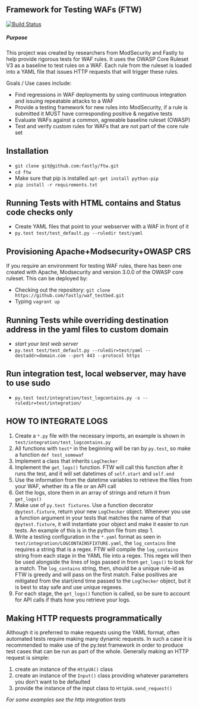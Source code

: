 ## Framework for Testing WAFs (FTW)
[![Build Status](https://travis-ci.org/fastly/ftw.svg?branch=master)](https://travis-ci.org/fastly/ftw)

##### Purpose
This project was created by researchers from ModSecurity and Fastly to help provide rigorous tests for WAF rules. It uses the OWASP Core Ruleset V3 as a baseline to test rules on a WAF. Each rule from the ruleset is loaded into a YAML file that issues HTTP requests that will trigger these rules.

Goals / Use cases include:

* Find regressions in WAF deployments by using continuous integration and issuing repeatable attacks to a WAF
* Provide a testing framework for new rules into ModSecurity, if a rule is submitted it MUST have corresponding positive & negative tests
* Evaluate WAFs against a common, agreeable baseline ruleset (OWASP)
* Test and verify custom rules for WAFs that are not part of the core rule set

## Installation
* `git clone git@github.com:fastly/ftw.git`
* `cd ftw`
* Make sure that pip is installed `apt-get install python-pip`
* `pip install -r requirements.txt`

## Running Tests with HTML contains and Status code checks only
* Create YAML files that point to your webserver with a WAF in front of it
* `py.test test/test_default.py --ruledir test/yaml`

## Provisioning Apache+Modsecurity+OWASP CRS
If you require an environment for testing WAF rules, there has been one created with Apache, Modsecurity and version 3.0.0 of the OWASP core ruleset. This can be deployed by:

* Checking out the repository: ``git clone https://github.com/fastly/waf_testbed.git``
* Typing ```vagrant up```

## Running Tests while overriding destination address in the yaml files to custom domain
* *start your test web server*
* `py.test test/test_default.py --ruledir=test/yaml --destaddr=domain.com
--port 443 --protocol https`

## Run integration test, local webserver, may have to use sudo
* `py.test test/integration/test_logcontains.py -s --ruledir=test/integration/`

## HOW TO INTEGRATE LOGS
1. Create a `*.py` file with the necessary imports, an example is shown in `test/integration/test_logcontains.py`
2. All functions with `test*` in the beginning will be ran by `py.test`, so make a function `def test_somewaf`
3. Implement a class that inherits `LogChecker`
  1. Implement the `get_logs()` function. FTW will call this function after it runs the test, and it will set datetimes of `self.start` and `self.end`
  2. Use the information from the datetime variables to retrieve the files from your WAF, whether its a file or an API call
  3. Get the logs, store them in an array of strings and return it from `get_logs()`
4. Make use of `py.test fixtures`. Use a function decorator `@pytest.fixture`, return your new `LogChecker` object. Whenever you use a function argument in your tests that matches the name of that `@pytest.fixture`, it will instantiate your object and make it easier to run tests. An example of this is in the python file from step 1.
5. Write a testing configuration in the `*.yaml` format as seen in `test/integration/LOGCONTAINSFIXTURE.yaml`, the `log_contains` line requires a string that is a regex. FTW will compile the `log_contains` string from each stage in the YAML file into a regex. This regex will then be used alongside the lines of logs passed in from `get_logs()` to look for a match. The `log_contains` string, then, should be a unique rule-id as FTW is greedy and will pass on the first match. False positives are mitigated from the start/end time passed to the `LogChecker` object, but it is best to stay safe and use unique regexes.
6. For each stage, the `get_logs()` function is called, so be sure to account for API calls if thats how you retrieve your logs.

## Making HTTP requests programmatically
Although it is preferred to make requests using the YAML format, often automated tests require making many dynamic requests. In such a case it is recommended to make use of the py.test framework in order to produce test cases that can be run as part of the whole.
Generally making an HTTP request is simple:
1. create an instance of the `HttpUA()` class
2. create an instance of the `Input()` class providing whatever parameters you don\'t want to be defaulted
3. provide the instance of the input class to `HttpUA.send_request()`

*For some examples see the http integration tests*
